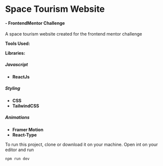 # Space Tourism Website

#### - FrontendMentor Challenge

A space tourism website created for the frontend mentor challenge

**Tools Used:**

**Libraries:**

##### Javascript

- **ReactJs**

##### Styling

- **CSS**
- **TailwindCSS**

##### Animations

- **Framer Motion**
- **React-Type**

To run this project, clone or download it on your machine. Open int on your editor and run

`npm run dev`
